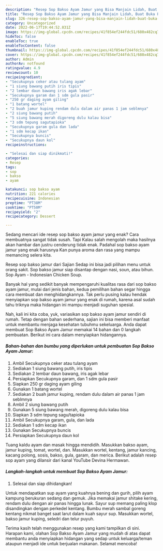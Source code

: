 ```yaml
---
description: "Resep Sop Bakso Ayam Jamur yang Bisa Manjain Lidah, Buat Buka Puasa Lezat"
title: "Resep Sop Bakso Ayam Jamur yang Bisa Manjain Lidah, Buat Buka Puasa Lezat"
slug: 326-resep-sop-bakso-ayam-jamur-yang-bisa-manjain-lidah-buat-buka-puasa-lezat
category: Uncategorized
date: 2022-06-17T19:44:52.831Z
image: https://img-global.cpcdn.com/recipes/41f854ef244fdc51/680x482cq70/sop-bakso-ayam-jamur-foto-resep-utama.jpg
hideToc: false
enableToc: true
enableTocContent: false
thumbnail: https://img-global.cpcdn.com/recipes/41f854ef244fdc51/680x482cq70/sop-bakso-ayam-jamur-foto-resep-utama.jpg
cover: https://img-global.cpcdn.com/recipes/41f854ef244fdc51/680x482cq70/sop-bakso-ayam-jamur-foto-resep-utama.jpg
author: Admin
authorAv: notfound
ratingvalue: 4.9
reviewcount: 10
recipeingredient:
- "Secukupnya ceker atau tulang ayam"
- "1 siung bawang putih iris tipis"
- "2 lembar daun bawang iris agak lebar"
- "Secukupnya garam dan 1 sdm gula pasir"
- "250 gr daging ayam giling"
- "1 batang wortel"
- "2 buah jamur kuping rendam dulu dalam air panas 1 jam seblmnya"
- "2 siung bawang putih"
- "5 siung bawang merah digoreng dulu kalau bisa"
- "3 sdm tepung sagutapioka"
- "Secukupnya garam gula dan lada"
- "1 sdm kecap ikan"
- "Secukupnya buncis"
- "Secukupnya daun kol"
recipeinstructions:

- "Selesai dan siap dinikmati!"
categories:
- Resep
tags:
- sop
- bakso
- ayam

katakunci: sop bakso ayam 
nutrition: 221 calories
recipecuisine: Indonesian
preptime: "PT38M"
cooktime: "PT50M"
recipeyield: "2"
recipecategory: Dessert

---
```



Sedang mencari ide resep sop bakso ayam jamur yang enak? Cara membuatnya sangat tidak susah. Tapi Kalau salah mengolah maka hasilnya akan hambar dan justru cenderung tidak enak. Padahal sop bakso ayam jamur yang enak harusnya Kan punya aroma dan rasa yang mampu memancing selera kita.


Resep sop bakso jamur dari Sajian Sedap ini bisa jadi pilihan menu untuk orang sakit. Sop bakso jamur siap disantap dengan nasi, soun, atau bihun. Sop Ayam - Indonesian Chicken Soup.

Banyak hal yang sedikit banyak mempengaruhi kualitas rasa dari sop bakso ayam jamur, mulai dari jenis bahan, kedua pemilihan bahan segar hingga cara membuat dan menghidangkannya. Tak perlu pusing kalau hendak menyiapkan sop bakso ayam jamur yang enak di rumah, karena asal sudah tahu triknya maka hidangan ini mampu menjadi suguhan spesial.


Nah, kali ini kita coba, yuk, variasikan sop bakso ayam jamur sendiri di rumah. Tetap dengan bahan sederhana, sajian ini bisa memberi manfaat untuk membantu menjaga kesehatan tubuhmu sekeluarga. Anda dapat membuat Sop Bakso Ayam Jamur memakai 14 bahan dan 0 langkah pembuatan. Berikut ini cara dalam menyiapkan hidangannya.

<!--inarticleads1-->

##### Bahan-bahan dan bumbu yang diperlukan untuk pembuatan Sop Bakso Ayam Jamur:

1. Ambil Secukupnya ceker atau tulang ayam
1. Sediakan 1 siung bawang putih, iris tipis
1. Sediakan 2 lembar daun bawang, iris agak lebar
1. Persiapkan Secukupnya garam, dan 1 sdm gula pasir
1. Siapkan 250 gr daging ayam giling
1. Gunakan 1 batang wortel
1. Sediakan 2 buah jamur kuping, rendam dulu dalam air panas 1 jam seblmnya
1. Ambil 2 siung bawang putih
1. Gunakan 5 siung bawang merah, digoreng dulu kalau bisa
1. Siapkan 3 sdm tepung sagu/tapioka
1. Ambil Secukupnya garam, gula, dan lada
1. Sediakan 1 sdm kecap ikan
1. Gunakan Secukupnya buncis
1. Persiapkan Secukupnya daun kol


Tuang kaldu ayam dan masak hingga mendidih. Masukkan bakso ayam, jamur kuping, tomat, wortel, dan. Masukkan wortel, kentang, jamur kancing, kacang polong, sosis, bakso, gula, garam, dan merica. Berikut adalah resep sop ayam yang dilansir dari kanal YouTube Devina Hermawan. 

<!--inarticleads2-->

##### Langkah-langkah untuk membuat Sop Bakso Ayam Jamur:


1. Selesai dan siap dihidangkan!

Untuk mendapatkan sup ayam yang kuahnya bening dan gurih, pilih ayam kampung berukuran sedang dan gemuk. Jika memakai jamur shitake kering, rendam dulu dengan air panas hingga lunak. Sayur sup memang paling klop disandingkan dengan perkedel kentang. Bumbu merah sambal goreng kentang nikmat banget saat larut dalam kuah sayur sup. Masukkan wortel, bakso jamur kuping, seledri dan telur puyuh. 

Terima kasih telah menggunakan resep yang kami tampilkan di sini. Harapan kami, olahan Sop Bakso Ayam Jamur yang mudah di atas dapat membantu anda menyiapkan hidangan yang sedap untuk keluarga/teman ataupun menjadi ide untuk berjualan makanan. Selamat mencoba!
